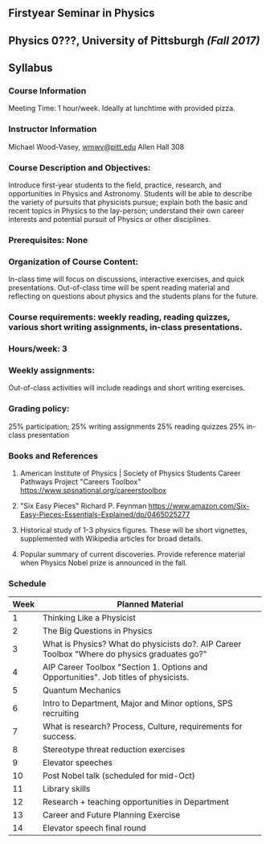 ## Firstyear Seminar in Physics
## Physics 0???, University of Pittsburgh *(Fall 2017)*
## Syllabus

### Course Information

Meeting Time: 1 hour/week.  Ideally at lunchtime with provided pizza.

### Instructor Information
Michael Wood-Vasey, wmwv@pitt.edu
Allen Hall 308

### Course Description and Objectives:
Introduce first-year students to the field, practice, research, and opportunities in Physics and Astronomy.  Students will be able to describe the variety of pursuits that physicists pursue; explain both the basic and recent topics in Physics to the lay-person; understand their own career interests and potential pursuit of Physics or other disciplines. 

### Prerequisites:  None

### Organization of Course Content:
In-class time will focus on discussions, interactive exercises, and quick presentations.  Out-of-class time will be spent reading material and reflecting on questions about physics and the students plans for the future.

### Course requirements: weekly reading, reading quizzes, various short writing assignments, in-class presentations.

### Hours/week: 3

### Weekly assignments:
Out-of-class activities will include readings and short writing exercises.

### Grading policy:
25% participation;
25% writing assignments
25% reading quizzes
25% in-class presentation

### Books and References
1. American Institute of Physics | Society of Physics Students
Career Pathways Project "Careers Toolbox"
https://www.spsnational.org/careerstoolbox

2. "Six Easy Pieces"
Richard P. Feynman
https://www.amazon.com/Six-Easy-Pieces-Essentials-Explained/dp/0465025277

3. Historical study of 1-3 physics figures.  These will be short vignettes, supplemented with Wikipedia articles for broad details.

4. Popular summary of current discoveries.  Provide reference material when Physics Nobel prize is announced in the fall.


### Schedule
Week | Planned Material
-----|-----------------
1    | Thinking Like a Physicist
2    | The Big Questions in Physics
3    | What is Physics?  What do physicists do?.  AIP Career Toolbox "Where do physics graduates go?"
4    | AIP Career Toolbox "Section 1.  Options and Opportunities".  Job titles of physicists.
5    | Quantum Mechanics
6    | Intro to Department, Major and Minor options, SPS recruiting
7    | What is research?  Process, Culture, requirements for success.
8    | Stereotype threat reduction exercises
9    | Elevator speeches
10   | Post Nobel talk (scheduled for mid-Oct)
11   | Library skills
12   | Research + teaching opportunities in Department
13   | Career and Future Planning Exercise
14   | Elevator speech final round
